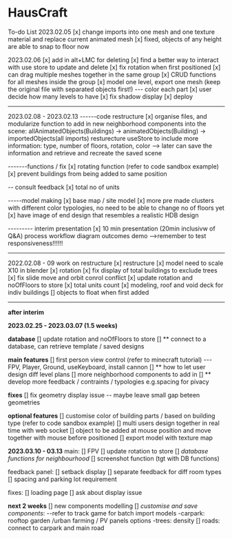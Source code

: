 # HausCraft

To-do List
2023.02.05
[x] change imports into one mesh and one texture material and replace current animated mesh
[x] fixed, objects of any height are able to snap to floor now

2023.02.06
[x] add in alt+LMC for deleting
[x] find a better way to interact with use store to update and delete
[x] fix rotation when first positioned
[x] can drag multiple meshes together in the same group
[x] CRUD functions for all meshes inside the group
[x] model one level, export one mesh (keep the original file with separated objects first!) --- color each part
[x] user decide how many levels to have
[x] fix shadow display
[x] deploy

---

2023.02.08 - 2023.02.13
------code restructure
[x] organise files, and modularize function to add in new neighborhood components into the scene:
allAnimatedObjects(Buildings) -> animatedObjects(Building) -> importedObjects(all imports)
resturecture useStore to include more information: type, number of floors, rotation, color --> later can save the information and retrieve and recreate the saved scene

-------functions / fix
[x] rotating function (refer to code sandbox example)
[x] prevent buildings from being added to same position

-- consult feedback
[x] total no of units

-----model making
[x] base map / site model
[x] more pre made clusters with different color typologies, no need to be able to change no of floors yet
[x] have image of end design that resembles a realistic HDB design

--------- interim presentation
[x] 10 min presentation (20min inclusivw of Q&A)
process workflow diagram
outcomes
demo
-->remember to test responsiveness!!!!!!

---

2022.02.08 - 09 work on restructure
[x] restructure
[x] model need to scale X10 in blender
[x] rotation
[x] fix display of total buildings to exclude trees
[x] fix slide move and orbit conrol conflict
[x] update rotation and noOfFloors to store
[x] total units count
[x] modeling, roof and void deck for indiv buildings
[] objects to float when first added

---

**after interim**

**2023.02.25 - 2023.03.07 (1.5 weeks)**

**database**
[] update rotation and noOfFloors to store
[] \*\* connect to a database, can retrieve template / saved designs

**main features**
[] first person view control (refer to minecraft tutorial) --- FPV, Player, Ground, useKeyboard, install cannon
[] \*\* how to let user design diff level plans
[] more neighborhood components to add in
[] \*\* develop more feedback / contraints / typologies e.g.spacing for pivacy

**fixes**
[] fix geometry display issue -- maybe leave small gap beteen geometries

**optional features**
[] customise color of building parts / based on building type (refer to code sandbox example)
[] multi users design together in real time with web socket
[] object to be added at mouse position and move together with mouse before positioned
[] export model with texture map

**2023.03.10 - 03.13**
main:
[] FPV
[] update rotation to store
[] _database functions for neighbourhood_
[] screenshot function (tgt with DB functions)

feedback panel:
[] setback display
[] separate feedback for diff room types
[] spacing and parking lot requirement

fixes:
[] loading page
[] ask about display issue

**next 2 weeks**
[] new components modelling
[] _customise and save components_: --refer to track game for batch import models
-carpark: rooftop garden /urban farming / PV panels options
-trees: density
[] roads: connect to carpark and main road
